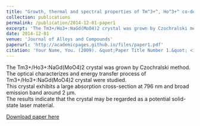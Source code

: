 ```yaml
---
title: "Growth, thermal and spectral properties of Tm^3+^, Ho^3+^ co-doped NaGd(MoO~4~)~2~ crystal"
collection: publications
permalink: /publication/2014-12-01-paper1
excerpt: 'The Tm3+/Ho3+:NaGd(MoO4)2 crystal was grown by Czochralski method.<br>The optical characterizes and energy transfer process of Tm3+/Ho3+:NaGd(MoO4)2 crystal were studied.<br>This crystal exhibits a large absorption cross-section at 796 nm and broad emission band around 2 μm.<br>The results indicate that the crystal may be regarded as a potential solid-state laser material.'
date: 2014-12-01
venue: 'Journal of Alloys and Compounds'
paperurl: 'http://academicpages.github.io/files/paper1.pdf'
citation: 'Your Name, You. (2009). &quot;Paper Title Number 1.&quot; <i><b>Journal of Alloys and Compounds</b></i>. 615: 482-487.'
---
```

The Tm3+/Ho3+:NaGd(MoO4)2 crystal was grown by Czochralski method.<br>The optical characterizes and energy transfer process of Tm3+/Ho3+:NaGd(MoO4)2 crystal were studied.<br>This crystal exhibits a large absorption cross-section at 796 nm and broad emission band around 2 μm.<br>The results indicate that the crystal may be regarded as a potential solid-state laser material.

[Download paper here](https://doi.org/10.1016/j.jallcom.2014.06.084)

